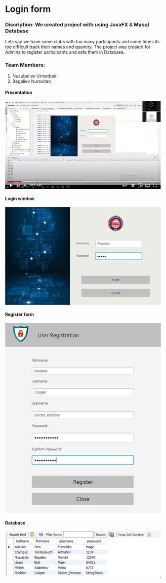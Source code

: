 # Login form
### Discription: We created project with using JavaFX & Mysql Database 
Lets say we have some clubs with too many participants and some times its too difficult track their names and quantity.
The project was created for Admins to register participants and safe them in Database.
### Team Members: 
1. Nusubaliev Urmatbek
2. Begaliev Nursultan 

#### Presentation
[![Watch the video](https://github.com/Urmatbek-312/JavaFXFinal/blob/master/images/image-login-form.PNG)](https://youtu.be/gOi2_r7J_rM)

#### Login window

![Login form](https://github.com/Urmatbek-312/JavaFXFinal/blob/master/images/Login%20form-%201.PNG)

#### Register form

![Register form](https://github.com/Urmatbek-312/JavaFXFinal/blob/master/images/Register%20form%20-%202.PNG)

#### Database 

![database](https://github.com/Urmatbek-312/JavaFXFinal/blob/master/images/Database%20form.PNG)

